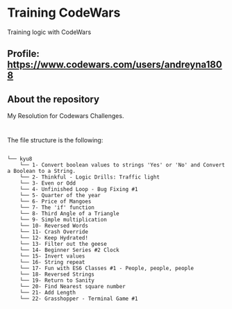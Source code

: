 # Training CodeWars

Training logic with CodeWars

## Profile: https://www.codewars.com/users/andreyna1808

## About the repository

My Resolution for Codewars Challenges.

# 

The file structure is the following:

```

└── kyu8
    └── 1- Convert boolean values to strings 'Yes' or 'No' and Convert a Boolean to a String.
    └── 2- Thinkful - Logic Drills: Traffic light
    └── 3- Even or Odd
    └── 4- Unfinished Loop - Bug Fixing #1
    └── 5- Quarter of the year
    └── 6- Price of Mangoes
    └── 7- The 'if' function
    └── 8- Third Angle of a Triangle
    └── 9- Simple multiplication
    └── 10- Reversed Words
    └── 11- Crash Override
    └── 12- Keep Hydrated!
    └── 13- Filter out the geese
    └── 14- Beginner Series #2 Clock
    └── 15- Invert values
    └── 16- String repeat
    └── 17- Fun with ES6 Classes #1 - People, people, people
    └── 18- Reversed Strings
    └── 19- Return to Sanity
    └── 20- Find Nearest square number
    └── 21- Add Length
    └── 22- Grasshopper - Terminal Game #1
```